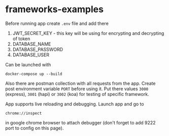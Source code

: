 # frameworks-examples


Before running app create `.env` file and add there 

1. JWT_SECRET_KEY - this key will be using for encrypting and decrypting of token
2. DATABASE_NAME
3. DATABASE_PASSWORD
4. DATABASE_USER


Can be launched with 

```
docker-compose up --build
```

Also there are postman collection with all requests from the app.
Create post environment variable `PORT` before using it. Put there values
`3000` (express), `3001` (hapi) or `3002` (koa) for testing of specific framework.

App supports live reloading and debugging. Launch app and go to 

```
chrome://inspect
```

in google chrome browser to attach debugger (don't forget to add 9222 port
 to config on this page).

